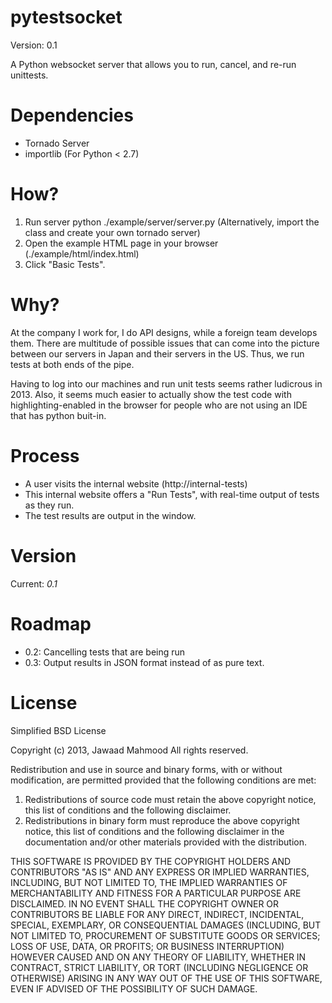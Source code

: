 pytestsocket
============

Version: 0.1

A Python websocket server that allows you to run, cancel, and re-run unittests.

Dependencies
============
- Tornado Server
- importlib (For Python < 2.7)


How?
====
1. Run server
    python ./example/server/server.py
    (Alternatively, import the class and create your own tornado server)
2. Open the example HTML page in your browser (./example/html/index.html)
3. Click "Basic Tests".


Why?
====

At the company I work for, I do API designs, while a foreign team develops them.  There are multitude of possible issues that can come into the picture between our servers in Japan and their servers in the US.  Thus, we run tests at both ends of the pipe.

Having to log into our machines and run unit tests seems rather ludicrous in 2013.  Also, it seems much easier to actually show the test code with highlighting-enabled in the browser for people who are not using an IDE that has python buit-in.


Process
=======
- A user visits the internal website (http://internal-tests)
- This internal website offers a "Run Tests", with real-time output of tests as they run.
- The test results are output in the window.

Version
=======
Current: _0.1_

Roadmap
=======
- 0.2: Cancelling tests that are being run
- 0.3: Output results in JSON format instead of as pure text.

License
=======
Simplified BSD License

Copyright (c) 2013, Jawaad Mahmood
All rights reserved.

Redistribution and use in source and binary forms, with or without
modification, are permitted provided that the following conditions are met:

1. Redistributions of source code must retain the above copyright notice, this
   list of conditions and the following disclaimer.
2. Redistributions in binary form must reproduce the above copyright notice,
   this list of conditions and the following disclaimer in the documentation
   and/or other materials provided with the distribution.

THIS SOFTWARE IS PROVIDED BY THE COPYRIGHT HOLDERS AND CONTRIBUTORS "AS IS" AND
ANY EXPRESS OR IMPLIED WARRANTIES, INCLUDING, BUT NOT LIMITED TO, THE IMPLIED
WARRANTIES OF MERCHANTABILITY AND FITNESS FOR A PARTICULAR PURPOSE ARE
DISCLAIMED. IN NO EVENT SHALL THE COPYRIGHT OWNER OR CONTRIBUTORS BE LIABLE FOR
ANY DIRECT, INDIRECT, INCIDENTAL, SPECIAL, EXEMPLARY, OR CONSEQUENTIAL DAMAGES
(INCLUDING, BUT NOT LIMITED TO, PROCUREMENT OF SUBSTITUTE GOODS OR SERVICES;
LOSS OF USE, DATA, OR PROFITS; OR BUSINESS INTERRUPTION) HOWEVER CAUSED AND
ON ANY THEORY OF LIABILITY, WHETHER IN CONTRACT, STRICT LIABILITY, OR TORT
(INCLUDING NEGLIGENCE OR OTHERWISE) ARISING IN ANY WAY OUT OF THE USE OF THIS
SOFTWARE, EVEN IF ADVISED OF THE POSSIBILITY OF SUCH DAMAGE.
